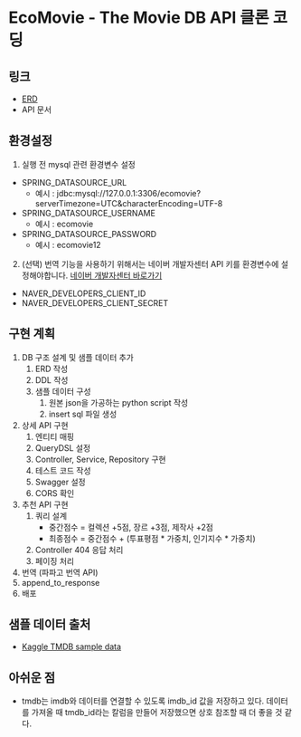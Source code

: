 # EcoMovie - The Movie DB API 클론 코딩

## 링크
- [ERD](https://www.erdcloud.com/d/hc2X7xpjGho2eFv4X)
- API 문서

## 환경설정
1. 실행 전 mysql 관련 환경변수 설정
- SPRING_DATASOURCE_URL
  - 예시 : jdbc:mysql://127.0.0.1:3306/ecomovie?serverTimezone=UTC&characterEncoding=UTF-8
- SPRING_DATASOURCE_USERNAME
  - 예시 : ecomovie
- SPRING_DATASOURCE_PASSWORD
  - 예시 : ecomovie12
2.  (선택) 번역 기능을 사용하기 위해서는 네이버 개발자센터 API 키를 환경변수에 설정해야합니다. [네이버 개발자센터 바로가기](NAVER_DEVELOPERS_CLIENT_ID)
- NAVER_DEVELOPERS_CLIENT_ID
- NAVER_DEVELOPERS_CLIENT_SECRET

## 구현 계획
1. DB 구조 설계 및 샘플 데이터 추가
   1. ERD 작성
   2. DDL 작성
   3. 샘플 데이터 구성
      1. 원본 json을 가공하는 python script 작성
      2. insert sql 파일 생성
2. 상세 API 구현
   1. 엔티티 매핑
   2. QueryDSL 설정
   3. Controller, Service, Repository 구현
   4. 테스트 코드 작성
   5. Swagger 설정
   6. CORS 확인
3. 추천 API 구현
   1. 쿼리 설계
      - 중간점수 = 컬렉션 +5점, 장르 +3점, 제작사 +2점
      - 최종점수 = 중간점수 + (투표평점 * 가중치, 인기지수 * 가중치)
   2. Controller 404 응답 처리
   3. 페이징 처리
4. 번역 (파파고 번역 API)
5. append_to_response
6. 배포

## 샘플 데이터 출처
- [Kaggle TMDB sample data](https://www.kaggle.com/datasets/edgartanaka1/tmdb-movies-and-series)

## 아쉬운 점
- tmdb는 imdb와 데이터를 연결할 수 있도록 imdb_id 값을 저장하고 있다. 데이터를 가져올 때 tmdb_id라는 칼럼을 만들어 저장했으면 상호 참조할 때 더 좋을 것 같다.
